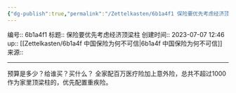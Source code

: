 ```yaml
---
{"dg-publish":true,"permalink":"/Zettelkasten/6b1a4f1 保险要优先考虑经济顶梁柱/","dgPassFrontmatter":true}
---
```


编号:: 6b1a4f1
标题:: 保险要优先考虑经济顶梁柱
创建时间:: 2023-07-07 12:46
up:: [[Zettelkasten/6b1a4f 中国保险为何不可信\|6b1a4f 中国保险为何不可信]]
来源:: 

---

预算是多少？给谁买？买什么？
全家配百万医疗险加上意外险，总共不超过1000
作为家里顶梁柱的，优先配置重疾险。
